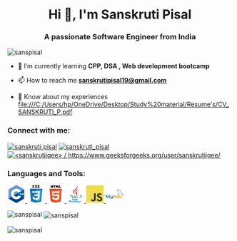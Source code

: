 <h1 align="center">Hi 👋, I'm Sanskruti Pisal</h1>
<h3 align="center">A passionate Software Engineer from India</h3>

<p align="left"> <img src="https://komarev.com/ghpvc/?username=sanspisal&label=Profile%20views&color=0e75b6&style=flat" alt="sanspisal" /> </p>

- 🌱 I’m currently learning **CPP, DSA , Web development bootcamp**

- 📫 How to reach me **sanskrutipisal19@gmail.com**

- 📄 Know about my experiences [file:///C:/Users/hp/OneDrive/Desktop/Study%20material/Resume's/CV_SANSKRUTI_P.pdf](file:///C:/Users/hp/OneDrive/Desktop/Study%20material/Resume's/CV_SANSKRUTI_P.pdf)

<h3 align="left">Connect with me:</h3>
<p align="left">
<a href="https://linkedin.com/in/sanskruti pisal" target="blank"><img align="center" src="https://raw.githubusercontent.com/rahuldkjain/github-profile-readme-generator/master/src/images/icons/Social/linked-in-alt.svg" alt="sanskruti pisal" height="30" width="40" /></a>
<a href="https://www.leetcode.com/sanskruti_pisal" target="blank"><img align="center" src="https://raw.githubusercontent.com/rahuldkjain/github-profile-readme-generator/master/src/images/icons/Social/leet-code.svg" alt="sanskruti_pisal" height="30" width="40" /></a>
<a href="https://auth.geeksforgeeks.org/user/<sanskrutijqee> / https://www.geeksforgeeks.org/user/sanskrutijqee/" target="blank"><img align="center" src="https://raw.githubusercontent.com/rahuldkjain/github-profile-readme-generator/master/src/images/icons/Social/geeks-for-geeks.svg" alt="<sanskrutijqee> / https://www.geeksforgeeks.org/user/sanskrutijqee/" height="30" width="40" /></a>
</p>

<h3 align="left">Languages and Tools:</h3>
<p align="left"> <a href="https://www.w3schools.com/cpp/" target="_blank" rel="noreferrer"> <img src="https://raw.githubusercontent.com/devicons/devicon/master/icons/cplusplus/cplusplus-original.svg" alt="cplusplus" width="40" height="40"/> </a> <a href="https://www.w3schools.com/css/" target="_blank" rel="noreferrer"> <img src="https://raw.githubusercontent.com/devicons/devicon/master/icons/css3/css3-original-wordmark.svg" alt="css3" width="40" height="40"/> </a> <a href="https://www.w3.org/html/" target="_blank" rel="noreferrer"> <img src="https://raw.githubusercontent.com/devicons/devicon/master/icons/html5/html5-original-wordmark.svg" alt="html5" width="40" height="40"/> </a> <a href="https://www.java.com" target="_blank" rel="noreferrer"> <img src="https://raw.githubusercontent.com/devicons/devicon/master/icons/java/java-original.svg" alt="java" width="40" height="40"/> </a> <a href="https://developer.mozilla.org/en-US/docs/Web/JavaScript" target="_blank" rel="noreferrer"> <img src="https://raw.githubusercontent.com/devicons/devicon/master/icons/javascript/javascript-original.svg" alt="javascript" width="40" height="40"/> </a> <a href="https://www.mysql.com/" target="_blank" rel="noreferrer"> <img src="https://raw.githubusercontent.com/devicons/devicon/master/icons/mysql/mysql-original-wordmark.svg" alt="mysql" width="40" height="40"/> </a> </p>

<p><img align="left" src="https://github-readme-stats.vercel.app/api/top-langs?username=sanspisal&show_icons=true&locale=en&layout=compact" alt="sanspisal" /></p>

<p>&nbsp;<img align="center" src="https://github-readme-stats.vercel.app/api?username=sanspisal&show_icons=true&locale=en" alt="sanspisal" /></p>

<p><img align="center" src="https://github-readme-streak-stats.herokuapp.com/?user=sanspisal&" alt="sanspisal" /></p>

